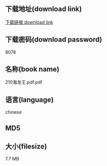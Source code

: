 ## 下载地址(download link)
[下载链接 download link](https://tutu365.netlify.app/?s=210%E6%B5%B7%E9%BE%99%E7%8E%8B.pdf)

## 下载密码(download password)
8078

## 名称(book name)
210海龙王.pdf.pdf

## 语言(language)
chinese

## MD5


## 大小(filesize)
7.7 MB
